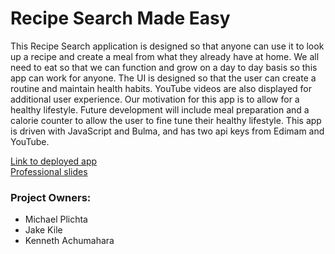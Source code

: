 # Recipe Search Made Easy

This Recipe Search application is designed so that anyone can use it to look up a recipe and create a meal from what they already have at home. We all need to eat so that we can function and grow on a day to day basis so this app can work for anyone. The UI is designed so that the user can create a routine and maintain health habits. YouTube videos are also displayed for additional user experience. Our motivation for this app is to allow for a healthy lifestyle. Future development will include meal preparation and a calorie counter to allow the user to fine tune their healthy lifestyle. This app is driven with JavaScript and Bulma, and has two api keys from Edimam and YouTube. 

[Link to deployed app](https://jkile.github.io/recipe-search-project/)
<br>
[Professional slides](https://docs.google.com/presentation/d/1w22mMJO0zCDD1QSSTwiXPCT9aIAQXoApaoE2dsytWdg/edit?usp=sharing)

### Project Owners:
* Michael Plichta
* Jake Kile
* Kenneth Achumahara
